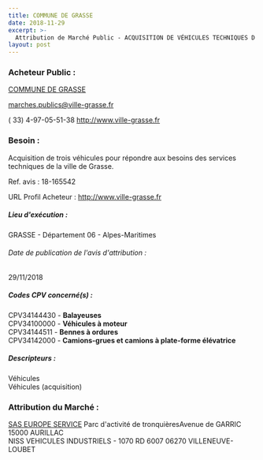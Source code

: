 ```yaml
---
title: COMMUNE DE GRASSE
date: 2018-11-29
excerpt: >-
  Attribution de Marché Public - ACQUISITION DE VÉHICULES TECHNIQUES D'OCCASION ET NEUF - 3 LOTS
layout: post
---
```


### Acheteur Public : 
<a href="/acheteur-32/siren-210600698"> COMMUNE DE GRASSE</a><br/>



marches.publics@ville-grasse.fr

( 33) 4-97-05-51-38
http://www.ville-grasse.fr
### Besoin :

Acquisition de trois véhicules pour répondre aux besoins des services techniques de la ville de Grasse.

Ref. avis : 18-165542

URL Profil Acheteur : http://www.ville-grasse.fr

##### Lieu d'exécution :

GRASSE - Département 06 - Alpes-Maritimes

###### Date de publication de l'avis d'attribution : 
29/11/2018

##### Codes CPV concerné(s) :
CPV34144430 - **Balayeuses** <br/>
CPV34100000 - **Véhicules à moteur** <br/>
CPV34144511 - **Bennes à ordures** <br/>
CPV34142000 - **Camions-grues et camions à plate-forme élévatrice** <br/>

##### Descripteurs :
Véhicules <br/>
Véhicules (acquisition) <br/>

### Attribution du Marché :
<a href="/entreprise-257/siren-383888187"> SAS EUROPE SERVICE</a>    Parc d'activité de tronquièresAvenue de GARRIC 15000 AURILLAC <br/>
NISS VEHICULES INDUSTRIELS - 1070 RD 6007 06270 VILLENEUVE-LOUBET <br/>
